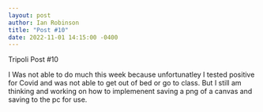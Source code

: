 ```yaml
---
layout: post
author: Ian Robinson
title: "Post #10"
date: 2022-11-01 14:15:00 -0400
---
```

Tripoli Post #10

I Was not able to do much this week because unfortunatley I tested positive for Covid and was not able to get out of bed or go to class. But I still am thinking and working on how to implemenent saving a png of a canvas and saving to the pc for use.